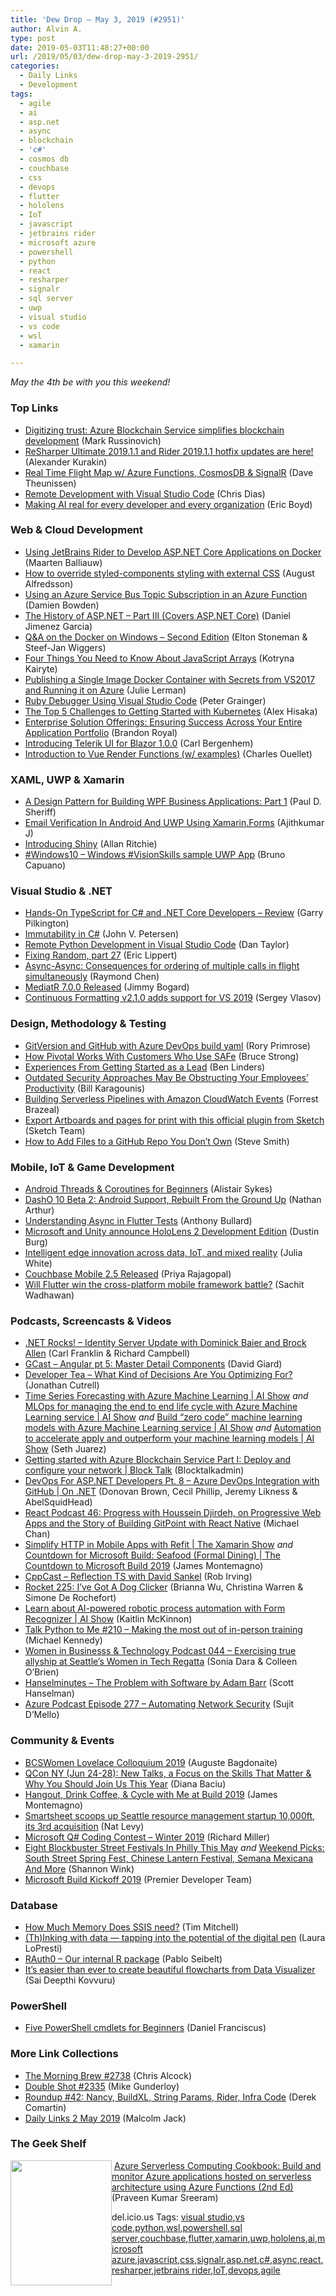 ```yaml
---
title: 'Dew Drop – May 3, 2019 (#2951)'
author: Alvin A.
type: post
date: 2019-05-03T11:48:27+00:00
url: /2019/05/03/dew-drop-may-3-2019-2951/
categories:
  - Daily Links
  - Development
tags:
  - agile
  - ai
  - asp.net
  - async
  - blockchain
  - 'c#'
  - cosmos db
  - couchbase
  - css
  - devops
  - flutter
  - hololens
  - IoT
  - javascript
  - jetbrains rider
  - microsoft azure
  - powershell
  - python
  - react
  - resharper
  - signalr
  - sql server
  - uwp
  - visual studio
  - vs code
  - wsl
  - xamarin

---
```

_May the 4th be with you this weekend!_

### <a name="top"></a>Top Links

  * <a href="https://azure.microsoft.com/blog/digitizing-trust-azure-blockchain-service-simplifies-blockchain-development/" target="_blank" rel="noopener noreferrer">Digitizing trust: Azure Blockchain Service simplifies blockchain development</a> (Mark Russinovich)
  * <a href="https://blog.jetbrains.com/dotnet/2019/05/02/resharper-ultimate-rider-2019-1-1/" target="_blank" rel="noopener noreferrer">ReSharper Ultimate 2019.1.1 and Rider 2019.1.1 hotfix updates are here!</a> (Alexander Kurakin)
  * <a href="https://davetheunissen.io/real-time-flight-map-w-azure-functions-cosmosdb-signalr/" target="_blank" rel="noopener noreferrer">Real Time Flight Map w/ Azure Functions, CosmosDB & SignalR</a> (Dave Theunissen)
  * <a href="https://code.visualstudio.com/blogs/2019/05/02/remote-development" target="_blank" rel="noopener noreferrer">Remote Development with Visual Studio Code</a> (Chris Dias)
  * <a href="https://azure.microsoft.com/blog/making-ai-real-for-every-developer-and-every-organization/" target="_blank" rel="noopener noreferrer">Making AI real for every developer and every organization</a> (Eric Boyd)



### <a name="web"></a>Web & Cloud Development

  * <a href="http://www.code-magazine.com/Article.aspx?quickid=1905091" target="_blank" rel="noopener noreferrer">Using JetBrains Rider to Develop ASP.NET Core Applications on Docker</a> (Maarten Balliauw)
  * <a href="http://feedproxy.google.com/~r/jayway/posts/~3/IkQdSQDSozo/" target="_blank" rel="noopener noreferrer">How to override styled-components styling with external CSS</a> (August Alfredsson)
  * <a href="https://damienbod.com/2019/05/03/using-an-azure-service-bus-topic-subscription-in-an-azure-function/" target="_blank" rel="noopener noreferrer">Using an Azure Service Bus Topic Subscription in an Azure Function</a> (Damien Bowden)
  * <a href="http://feedproxy.google.com/~r/netCurryRecentArticles/~3/_LCbOMJws50/ShowArticle.aspx" target="_blank" rel="noopener noreferrer">The History of ASP.NET – Part III (Covers ASP.NET Core)</a> (Daniel Jimenez Garcia)
  * <a href="https://www.infoq.com/articles/book-docker-windows-second-edition?utm_campaign=infoq_content&utm_source=infoq&utm_medium=feed&utm_term=global" target="_blank" rel="noopener noreferrer">Q&A on the Docker on Windows – Second Edition</a> (Elton Stoneman & Steef-Jan Wiggers)
  * <a href="https://dhtmlx.com/blog/know-javascript-arrays-guest-post/" target="_blank" rel="noopener noreferrer">Four Things You Need to Know About JavaScript Arrays</a> (Kotryna Kairyte)
  * <a href="http://thedatafarm.com/docker/publishdockertoazure/" target="_blank" rel="noopener noreferrer">Publishing a Single Image Docker Container with Secrets from VS2017 and Running it on Azure</a> (Julie Lerman)
  * <a href="https://stackify.com/ruby-debugger-using-visual-studio-code/" target="_blank" rel="noopener noreferrer">Ruby Debugger Using Visual Studio Code</a> (Peter Grainger)
  * <a href="https://mesosphere.com/blog/the-top-5-challenges-to-getting-started-with-kubernetes/" target="_blank" rel="noopener noreferrer">The Top 5 Challenges to Getting Started with Kubernetes</a> (Alex Hisaka)
  * <a href="https://blog.docker.com/2019/05/enterprise-solution-offerings-ensuring-success-across-your-entire-application-portfolio/" target="_blank" rel="noopener noreferrer">Enterprise Solution Offerings: Ensuring Success Across Your Entire Application Portfolio</a> (Brandon Royal)
  * <a href="https://www.telerik.com/blogs/introducing-telerik-ui-for-blazor-1-0-0" target="_blank" rel="noopener noreferrer">Introducing Telerik UI for Blazor 1.0.0</a> (Carl Bergenhem)
  * <a href="https://snipcart.com/blog/vue-render-functions" target="_blank" rel="noopener noreferrer">Introduction to Vue Render Functions (w/ examples)</a> (Charles Ouellet)



### <a name="silverlight"></a>XAML, UWP & Xamarin

  * <a href="http://www.code-magazine.com/Article.aspx?quickid=1905031" target="_blank" rel="noopener noreferrer">A Design Pattern for Building WPF Business Applications: Part 1</a> (Paul D. Sheriff)
  * <a href="https://www.c-sharpcorner.com/article/access-permision-in-xamarin/" target="_blank" rel="noopener noreferrer">Email Verification In Android And UWP Using Xamarin.Forms</a> (Ajithkumar J)
  * <a href="https://allancritchie.net/posts/introducingshiny" target="_blank" rel="noopener noreferrer">Introducing Shiny</a> (Allan Ritchie)
  * <a href="http://feedproxy.google.com/~r/elbruno/~3/tC9q3OWTKbw/" target="_blank" rel="noopener noreferrer">#Windows10 – Windows #VisionSkills sample UWP App</a> (Bruno Capuano)



### <a name="dotnet"></a>Visual Studio & .NET

  * <a href="http://blog.asteropesystems.com/post/hands-on-typescript-for-c-and-net-core-developers---review" target="_blank" rel="noopener noreferrer">Hands-On TypeScript for C# and .NET Core Developers &#8211; Review</a> (Garry Pilkington)
  * <a href="http://www.code-magazine.com/Article.aspx?quickid=1905041" target="_blank" rel="noopener noreferrer">Immutability in C#</a> (John V. Petersen)
  * <a href="https://devblogs.microsoft.com/python/remote-python-development-in-visual-studio-code/" target="_blank" rel="noopener noreferrer">Remote Python Development in Visual Studio Code</a> (Dan Taylor)
  * <a href="https://ericlippert.com/2019/05/02/fixing-random-part-27/" target="_blank" rel="noopener noreferrer">Fixing Random, part 27</a> (Eric Lippert)
  * <a href="https://devblogs.microsoft.com/oldnewthing/20190502-41/?p=102466" target="_blank" rel="noopener noreferrer">Async-Async: Consequences for ordering of multiple calls in flight simultaneously</a> (Raymond Chen)
  * <a href="http://feedproxy.google.com/~r/GrabBagOfT/~3/VNgs7-FyYi0/" target="_blank" rel="noopener noreferrer">MediatR 7.0.0 Released</a> (Jimmy Bogard)
  * <a href="https://visualstudioextensions.vlasovstudio.com/2019/05/02/continuous-formatting-v2-1-0-adds-support-for-vs-2019/" target="_blank" rel="noopener noreferrer">Continuous Formatting v2.1.0 adds support for VS 2019</a> (Sergey Vlasov)



### <a name="design"></a>Design, Methodology & Testing

  * <a href="http://feedproxy.google.com/~r/RoryPrimrose/~3/QZJBR7aFGKI/" target="_blank" rel="noopener noreferrer">GitVersion and GitHub with Azure DevOps build yaml</a> (Rory Primrose)
  * <a href="https://content.pivotal.io/practitioners/how-pivotal-works-with-customers-who-use-safe" target="_blank" rel="noopener noreferrer">How Pivotal Works With Customers Who Use SAFe</a> (Bruce Strong)
  * <a href="https://www.infoq.com/news/2019/05/getting-started-lead?utm_campaign=infoq_content&utm_source=infoq&utm_medium=feed&utm_term=global" target="_blank" rel="noopener noreferrer">Experiences From Getting Started as a Lead</a> (Ben Linders)
  * <a href="https://techcommunity.microsoft.com/t5/Microsoft-Managed-Desktop/Outdated-Security-Approaches-May-Be-Obstructing-Your-Employees/ba-p/500259" target="_blank" rel="noopener noreferrer">Outdated Security Approaches May Be Obstructing Your Employees’ Productivity</a> (Bill Karagounis)
  * <a href="http://feedproxy.google.com/~r/AmazonWebServicesBlog/~3/G5mQTnAFdq0/" target="_blank" rel="noopener noreferrer">Building Serverless Pipelines with Amazon CloudWatch Events</a> (Forrest Brazeal)
  * <a href="https://blog.sketchapp.com/export-artboards-and-pages-for-print-with-this-official-plugin-from-sketch-e907f2ca29b4?source=rss----b5d7e5c9bd3a---4" target="_blank" rel="noopener noreferrer">Export Artboards and pages for print with this official plugin from Sketch</a> (Sketch Team)
  * <a href="https://ardalis.com/how-to-add-files-to-a-github-repo-you-dont-own" target="_blank" rel="noopener noreferrer">How to Add Files to a GitHub Repo You Don’t Own</a> (Steve Smith)



### <a name="mobile"></a>Mobile, IoT & Game Development

  * <a href="https://android.jlelse.eu/android-threads-coroutines-for-beginners-f39abc90d927?source=rss----8fca399d4de---4" target="_blank" rel="noopener noreferrer">Android Threads & Coroutines for Beginners</a> (Alistair Sykes)
  * <a href="https://www.preemptive.com/blog/article/1113-dasho-10-beta-2-from-the-ground-up/89-dasho" target="_blank" rel="noopener noreferrer">DashO 10 Beta 2: Android Support, Rebuilt From the Ground Up</a> (Nathan Arthur)
  * <a href="https://medium.com/flutter-io/understanding-async-in-flutter-tests-a304a7604b3c?source=rss----4da7dfd21a33---4" target="_blank" rel="noopener noreferrer">Understanding Async in Flutter Tests</a> (Anthony Bullard)
  * <a href="https://blogs.unity3d.com/2019/05/02/microsoft-and-unity-announce-hololens-2-development-edition/" target="_blank" rel="noopener noreferrer">Microsoft and Unity announce HoloLens 2 Development Edition</a> (Dustin Burg)
  * <a href="https://azure.microsoft.com/blog/intelligent-edge-innovation-across-data-iot-and-mixed-reality/" target="_blank" rel="noopener noreferrer">Intelligent edge innovation across data, IoT, and mixed reality</a> (Julia White)
  * <a href="https://blog.couchbase.com/couchbase-mobile-2-5-released/" target="_blank" rel="noopener noreferrer">Couchbase Mobile 2.5 Released</a> (Priya Rajagopal)
  * <a href="http://blogs.quovantis.com/will-flutter-win-the-cross-platform-mobile-framework-battle/" target="_blank" rel="noopener noreferrer">Will Flutter win the cross-platform mobile framework battle?</a> (Sachit Wadhawan)



### <a name="podcasts"></a>Podcasts, Screencasts & Videos

  * <a href="http://www.dotnetrocks.com/default.aspx?ShowNum=1633" target="_blank" rel="noopener noreferrer">.NET Rocks! &#8211; Identity Server Update with Dominick Baier and Brock Allen</a> (Carl Franklin & Richard Campbell)
  * <a href="http://DavidGiard.com/2019/05/02/AngularPt5MasterDetailComponents.aspx" target="_blank" rel="noopener noreferrer">GCast &#8211; Angular pt 5: Master Detail Components</a> (David Giard)
  * <a href="http://developertea.simplecast.fm/7f4bdae5" target="_blank" rel="noopener noreferrer">Developer Tea &#8211; What Kind of Decisions Are You Optimizing For?</a> (Jonathan Cutrell)
  * <a href="https://channel9.msdn.com/Shows/AI-Show/Time-Series-Forecasting-with-Azure-Machine-Learning?WT.mc_id=DX_MVP4025064" target="_blank" rel="noopener noreferrer">Time Series Forecasting with Azure Machine Learning | AI Show</a> _and_ <a href="https://channel9.msdn.com/Shows/AI-Show/MLOps-for-managing-the-end-to-end-life-cycle-with-Azure-Machine-Learning-service?WT.mc_id=DX_MVP4025064" target="_blank" rel="noopener noreferrer">MLOps for managing the end to end life cycle with Azure Machine Learning service | AI Show</a> _and_ <a href="https://channel9.msdn.com/Shows/AI-Show/Build-zero-code-machine-learning-models-with-Azure-Machine-Learning-service?WT.mc_id=DX_MVP4025064" target="_blank" rel="noopener noreferrer">Build “zero code” machine learning models with Azure Machine Learning service | AI Show</a> _and_ <a href="https://channel9.msdn.com/Shows/AI-Show/Automation-to-accelerate-apply-and-outperform-your-machine-learning-models?WT.mc_id=DX_MVP4025064" target="_blank" rel="noopener noreferrer">Automation to accelerate apply and outperform your machine learning models | AI Show</a> (Seth Juarez)
  * <a href="https://channel9.msdn.com/Shows/Blocktalk/Getting-started-with-Azure-Blockchain-Service-Part-I-Deploy-and-configure-your-network?WT.mc_id=DX_MVP4025064" target="_blank" rel="noopener noreferrer">Getting started with Azure Blockchain Service Part I: Deploy and configure your network | Block Talk</a> (Blocktalkadmin)
  * <a href="https://channel9.msdn.com/Shows/On-NET/DevOps-For-ASPNET-Developers-Pt-8-Azure-DevOps-Integration-with-GitHub?WT.mc_id=DX_MVP4025064" target="_blank" rel="noopener noreferrer">DevOps For ASP.NET Developers Pt. 8 &#8211; Azure DevOps Integration with GitHub | On .NET</a> (Donovan Brown, Cecil Phillip, Jeremy Likness & AbelSquidHead)
  * <a href="http://reactpodcast.com/46" target="_blank" rel="noopener noreferrer">React Podcast 46: Progress with Houssein Djirdeh, on Progressive Web Apps and the Story of Building GitPoint with React Native</a> (Michael Chan)
  * <a href="https://channel9.msdn.com/Shows/XamarinShow/Simplify-HTTP-in-Mobile-Apps-with-Refit?WT.mc_id=DX_MVP4025064" target="_blank" rel="noopener noreferrer">Simplify HTTP in Mobile Apps with Refit | The Xamarin Show</a> _and_ <a href="https://channel9.msdn.com/Shows/The-Countdown-to-Microsoft-Build-2019/Countdown-for-Microsoft-Build-Seafood-Formal-Dining?WT.mc_id=DX_MVP4025064" target="_blank" rel="noopener noreferrer">Countdown for Microsoft Build: Seafood (Formal Dining) | The Countdown to Microsoft Build 2019</a> (James Montemagno)
  * <a href="http://cppcast.libsyn.com/reflection-ts-with-david-sankel" target="_blank" rel="noopener noreferrer">CppCast &#8211; Reflection TS with David Sankel</a> (Rob Irving)
  * <a href="http://relay.fm/rocket/225" target="_blank" rel="noopener noreferrer">Rocket 225: I&#8217;ve Got A Dog Clicker</a> (Brianna Wu, Christina Warren & Simone De Rochefort)
  * <a href="https://channel9.msdn.com/Shows/AI-Show/Learn-about-AI-powered-robotic-process-automation-with-Form-Recognizer?WT.mc_id=DX_MVP4025064" target="_blank" rel="noopener noreferrer">Learn about AI-powered robotic process automation with Form Recognizer | AI Show</a> (Kaitlin McKinnon)
  * <a href="https://talkpython.fm/episodes/show/210/making-the-most-out-of-in-person-training" target="_blank" rel="noopener noreferrer">Talk Python to Me #210 &#8211; Making the most out of in-person training</a> (Michael Kennedy)
  * <a href="http://womeninbizandtech.mpsn.libsynpro.com/044-exercising-true-allyship-at-seattles-women-in-tech-regatta" target="_blank" rel="noopener noreferrer">Women in Businesss & Technology Podcast 044 &#8211; Exercising true allyship at Seattle’s Women in Tech Regatta</a> (Sonia Dara & Colleen O&#8217;Brien)
  * <a href="https://hanselminutes.com/682/the-problem-with-software-by-adam-barr" target="_blank" rel="noopener noreferrer">Hanselminutes &#8211; The Problem with Software by Adam Barr</a> (Scott Hanselman)
  * <a href="http://azpodcast.azurewebsites.net/post/Episode-277-Automating-Network-Security" target="_blank" rel="noopener noreferrer">Azure Podcast Episode 277 &#8211; Automating Network Security</a> (Sujit D&#8217;Mello)



### <a name="events"></a>Community & Events

  * <a href="https://blog.scottlogic.com/2019/05/01/bcswomen-lovelace-colloquium-2019.html" target="_blank" rel="noopener noreferrer">BCSWomen Lovelace Colloquium 2019</a> (Auguste Bagdonaite)
  * <a href="https://www.infoq.com/news/2019/05/qcon-new-york-2019?utm_campaign=infoq_content&utm_source=infoq&utm_medium=feed&utm_term=global" target="_blank" rel="noopener noreferrer">QCon NY (Jun 24-28): New Talks, a Focus on the Skills That Matter & Why You Should Join Us This Year</a> (Diana Baciu)
  * <a href="https://montemagno.com/hang-out/" target="_blank" rel="noopener noreferrer">Hangout, Drink Coffee, & Cycle with Me at Build 2019</a> (James Montemagno)
  * <a href="https://www.geekwire.com/2019/smartsheet-scoops-seattle-resource-management-startup-10000ft-3rd-acquisition/" target="_blank" rel="noopener noreferrer">Smartsheet scoops up Seattle resource management startup 10,000ft, its 3rd acquisition</a> (Nat Levy)
  * <a href="https://devblogs.microsoft.com/visualstudio/microsoft-q-coding-contest-winter-2019/" target="_blank" rel="noopener noreferrer">Microsoft Q# Coding Contest – Winter 2019</a> (Richard Miller)
  * <a href="https://www.uwishunu.com/2019/05/blockbuster-street-festivals-in-philly-this-may/" target="_blank" rel="noopener noreferrer">Eight Blockbuster Street Festivals In Philly This May</a> _and_ <a href="https://www.uwishunu.com/2019/05/things-to-do-in-philadelphia-this-weekend-may-3-5-2019/" target="_blank" rel="noopener noreferrer">Weekend Picks: South Street Spring Fest, Chinese Lantern Festival, Semana Mexicana And More</a> (Shannon Wink)
  * <a href="https://devblogs.microsoft.com/premier-developer/microsoft-build-kickoff-2019/" target="_blank" rel="noopener noreferrer">Microsoft Build Kickoff 2019</a> (Premier Developer Team)



### <a name="sql"></a>Database

  * <a href="https://www.timmitchell.net/post/2019/05/02/how-much-memory-does-ssis-need/" target="_blank" rel="noopener noreferrer">How Much Memory Does SSIS need?</a> (Tim Mitchell)
  * <a href="https://www.microsoft.com/en-us/research/blog/thinking-with-data-tapping-into-the-potential-of-the-digital-pen/" target="_blank" rel="noopener noreferrer">(Th)Inking with data — tapping into the potential of the digital pen</a> (Laura LoPresti)
  * <a href="https://auth0.com/blog/rauth0-internal-r-package-open-source/" target="_blank" rel="noopener noreferrer">RAuth0 &#8211; Our internal R package</a> (Pablo Seibelt)
  * <a href="https://techcommunity.microsoft.com/t5/Visio-Blog/It-s-easier-than-ever-to-create-beautiful-flowcharts-from-Data/ba-p/515212" target="_blank" rel="noopener noreferrer">It’s easier than ever to create beautiful flowcharts from Data Visualizer</a> (Sai Deepthi Kovvuru)



### <a name="ps"></a>PowerShell

  * <a href="http://www.code-magazine.com/Article.aspx?quickid=1905051" target="_blank" rel="noopener noreferrer">Five PowerShell cmdlets for Beginners</a> (Daniel Franciscus)



### <a name="links"></a>More Link Collections

  * <a href="http://feedproxy.google.com/~r/ReflectivePerspective/~3/H3Wg9qkdyoU/" target="_blank" rel="noopener noreferrer">The Morning Brew #2738</a> (Chris Alcock)
  * <a href="https://afreshcup.com/home/2019/05/03/double-shot-2335.html" target="_blank" rel="noopener noreferrer">Double Shot #2335</a> (Mike Gunderloy)
  * <a href="https://codeopinion.com/roundup-42/" target="_blank" rel="noopener noreferrer">Roundup #42: Nancy, BuildXL, String Params, Rider, Infra Code</a> (Derek Comartin)
  * <a href="http://feedproxy.google.com/~r/parsimonyjax/~3/9S5ZUdYX0Ww/daily-links-2-may-2019.html" target="_blank" rel="noopener noreferrer">Daily Links 2 May 2019</a> (Malcolm Jack)



### <a name="shelf"></a>The Geek Shelf

<img loading="lazy" decoding="async" width="162" height="200" align="left" style="margin: 0px 0px 10px; border: 0px currentcolor; border-image: none; float: left; display: inline; background-image: none;" src="https://m.media-amazon.com/images/I/71SwSssYz2L._AC_UL436_.jpg" border="0" /> &nbsp;<a href="https://www.amazon.com/Azure-Serverless-Computing-Cookbook-applications/dp/1789615267/?tag=amavin-20" target="_blank" rel="noopener noreferrer">Azure Serverless Computing Cookbook: Build and monitor Azure applications hosted on serverless architecture using Azure Functions (2nd Ed)</a> (Praveen Kumar Sreeram)









<div class="wlWriterEditableSmartContent" id="scid:77ECF5F8-D252-44F5-B4EB-D463C5396A79:bad72f49-0f1c-4642-8dd9-35167dc39ba9" style="margin: 0px; padding: 0px; float: none; display: inline;">
  del.icio.us Tags: <a href="http://del.icio.us/popular/visual+studio" rel="tag">visual studio</a>,<a href="http://del.icio.us/popular/vs+code" rel="tag">vs code</a>,<a href="http://del.icio.us/popular/python" rel="tag">python</a>,<a href="http://del.icio.us/popular/wsl" rel="tag">wsl</a>,<a href="http://del.icio.us/popular/powershell" rel="tag">powershell</a>,<a href="http://del.icio.us/popular/sql+server" rel="tag">sql server</a>,<a href="http://del.icio.us/popular/couchbase" rel="tag">couchbase</a>,<a href="http://del.icio.us/popular/flutter" rel="tag">flutter</a>,<a href="http://del.icio.us/popular/xamarin" rel="tag">xamarin</a>,<a href="http://del.icio.us/popular/uwp" rel="tag">uwp</a>,<a href="http://del.icio.us/popular/hololens" rel="tag">hololens</a>,<a href="http://del.icio.us/popular/ai" rel="tag">ai</a>,<a href="http://del.icio.us/popular/microsoft+azure" rel="tag">microsoft azure</a>,<a href="http://del.icio.us/popular/javascript" rel="tag">javascript</a>,<a href="http://del.icio.us/popular/css" rel="tag">css</a>,<a href="http://del.icio.us/popular/signalr" rel="tag">signalr</a>,<a href="http://del.icio.us/popular/asp.net" rel="tag">asp.net</a>,<a href="http://del.icio.us/popular/c%23" rel="tag">c#</a>,<a href="http://del.icio.us/popular/async" rel="tag">async</a>,<a href="http://del.icio.us/popular/react" rel="tag">react</a>,<a href="http://del.icio.us/popular/resharper" rel="tag">resharper</a>,<a href="http://del.icio.us/popular/jetbrains+rider" rel="tag">jetbrains rider</a>,<a href="http://del.icio.us/popular/IoT" rel="tag">IoT</a>,<a href="http://del.icio.us/popular/devops" rel="tag">devops</a>,<a href="http://del.icio.us/popular/agile" rel="tag">agile</a>
</div>